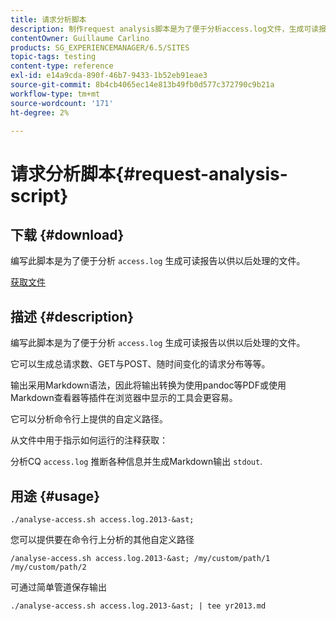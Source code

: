 ```yaml
---
title: 请求分析脚本
description: 制作request analysis脚本是为了便于分析access.log文件，生成可读报告供以后处理
contentOwner: Guillaume Carlino
products: SG_EXPERIENCEMANAGER/6.5/SITES
topic-tags: testing
content-type: reference
exl-id: e14a9cda-890f-46b7-9433-1b52eb91eae3
source-git-commit: 8b4cb4065ec14e813b49fb0d577c372790c9b21a
workflow-type: tm+mt
source-wordcount: '171'
ht-degree: 2%

---
```


# 请求分析脚本{#request-analysis-script}

## 下载 {#download}

编写此脚本是为了便于分析 `access.log` 生成可读报告以供以后处理的文件。

[获取文件](assets/analyse-access.sh)

## 描述 {#description}

编写此脚本是为了便于分析 `access.log` 生成可读报告以供以后处理的文件。

它可以生成总请求数、GET与POST、随时间变化的请求分布等等。

输出采用Markdown语法，因此将输出转换为使用pandoc等PDF或使用Markdown查看器等插件在浏览器中显示的工具会更容易。

它可以分析命令行上提供的自定义路径。

从文件中用于指示如何运行的注释获取：

分析CQ `access.log` 推断各种信息并生成Markdown输出 `stdout`.

## 用途 {#usage}

`./analyse-access.sh access.log.2013-&ast;`

您可以提供要在命令行上分析的其他自定义路径

`/analyse-access.sh access.log.2013-&ast; /my/custom/path/1 /my/custom/path/2`

可通过简单管道保存输出

`./analyse-access.sh access.log.2013-&ast; | tee yr2013.md`
